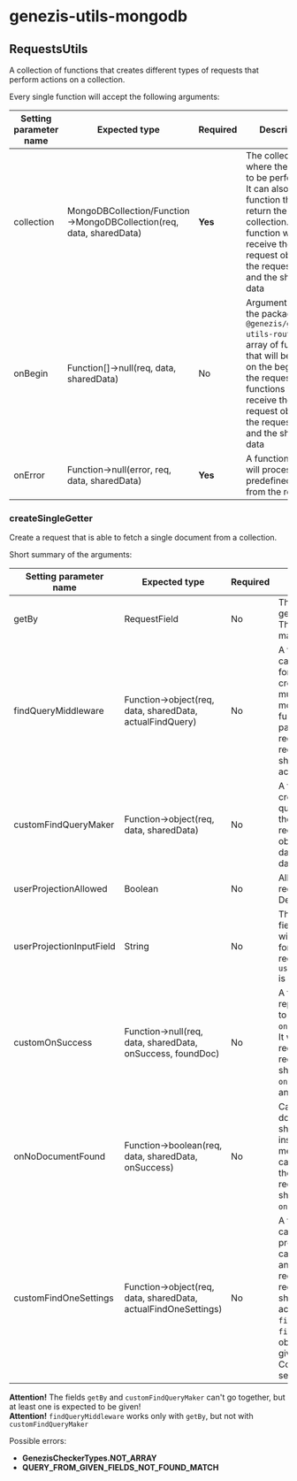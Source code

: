 # genezis-utils-mongodb

## RequestsUtils

A collection of functions that creates different types of requests that perform actions on a collection.

Every single function will accept the following arguments:

| Setting parameter name | Expected type | Required | Description |
|---|---|---|---|
| collection | MongoDBCollection/Function->MongoDBCollection(req, data, sharedData) | **Yes** | The collection where the actions to be performed. It can also be a function that will return the collection. The function will receive the request object, the request data and the shared data |
| onBegin | Function[]->null(req, data, sharedData) | No | Argument from the package `@genezis/genezis-utils-router`. An array of functions that will be called on the begging of the request. The functions will receive the request object, the request data and the shared data |
| onError | Function->null(error, req, data, sharedData) | **Yes** | A function that will process the predefined errors from the request

### createSingleGetter

Create a request that is able to fetch a single document from a collection.

Short summary of the arguments:

| Setting parameter name | Expected type | Required | Description |
|---|---|---|---|
| getBy | RequestField | No | The possible fields to get by the document. The order of them matters |
| findQueryMiddleware | Function->object(req, data, sharedData, actualFindQuery) | No | A function that will be called after the query formed from `getBy` is created. The function must return the modified query. The function get as parameters the request object, the request data, the shared data and the actual query |
| customFindQueryMaker | Function->object(req, data, sharedData) | No | A function that created the find one query. It must return the query. It will receive the request object, the request data and the shared data |
| userProjectionAllowed | Boolean | No | Allow the user to request specific fields. Default value is `false` |
| userProjectionInputField | String | No | The name of the input field where the user will specify the fields for projection. It is required if `userProjectionAllowed` is `true`
| customOnSuccess | Function->null(req, data, sharedData, onSuccess, foundDoc) | No | A function that will replace the actual call to `onSuccess(foundDoc)`. It will receive the request object, the request data, the shared data, the `onSuccess` function and the found doc
| onNoDocumentFound | Function->boolean(req, data, sharedData, onSuccess) | No | Called when no document found. It should return `true` if inside the function the method `onSuccess` is called. It will receive the request object, the request data, the shared data and the `onSuccess` function.
| customFindOneSettings | Function->object(req, data, sharedData, actualFindOneSettings) | No | A function that is called after user projection is calculated (if allowed) and receives the request object, the request data, the shared data and the actual `findOneSettings`. `findOneSettings` is the object that will be given to MongoDB's Collection `findOne` as settings.

**Attention!** The fields `getBy` and `customFindQueryMaker` can't go together, but at least one is expected to be given!  
**Attention!** `findQueryMiddleware` works only with `getBy`, but not with `customFindQueryMaker`

Possible errors:

- **GenezisCheckerTypes.NOT_ARRAY**
- **QUERY_FROM_GIVEN_FIELDS_NOT_FOUND_MATCH**
